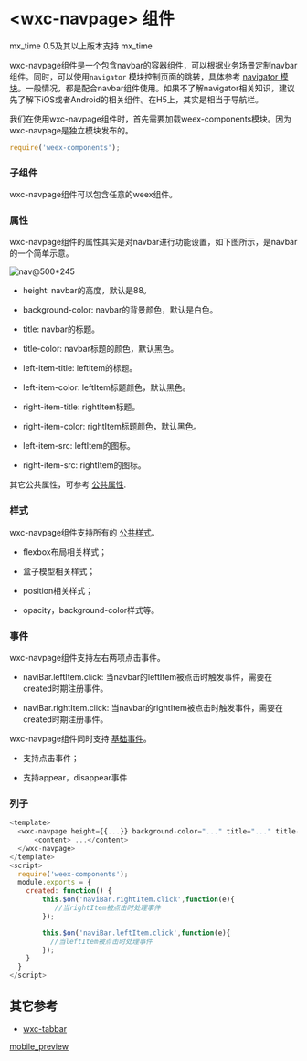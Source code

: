 # &lt;wxc-navpage&gt; 组件

mx_time 
	0.5及其以上版本支持
mx_time 

wxc-navpage组件是一个包含navbar的容器组件，可以根据业务场景定制navbar组件。同时，可以使用`navigator` 模块控制页面的跳转，具体参考 [navigator 模块](../modules/navigator.md)。一般情况，都是配合navbar组件使用。如果不了解navigator相关知识，建议先了解下iOS或者Android的相关组件。在H5上，其实是相当于导航栏。

我们在使用wxc-navpage组件时，首先需要加载weex-components模块。因为wxc-navpage是独立模块发布的。

````javascript
require('weex-components');
````

### 子组件
wxc-navpage组件可以包含任意的weex组件。

### 属性
wxc-navpage组件的属性其实是对navbar进行功能设置，如下图所示，是navbar的一个简单示意。

![nav@500*245](https://vczero.github.io/dockit/source/imgs/nav.png)

- height: navbar的高度，默认是88。

- background-color: navbar的背景颜色，默认是白色。

- title: navbar的标题。

- title-color: navbar标题的颜色，默认黑色。

- left-item-title: leftItem的标题。

- left-item-color: leftItem标题颜色，默认黑色。

- right-item-title: rightItem标题。

- right-item-color: rightItem标题颜色，默认黑色。

- left-item-src: leftItem的图标。

- right-item-src: rightItem的图标。    



其它公共属性，可参考 [公共属性](../references/common-attrs.md).

### 样式
wxc-navpage组件支持所有的 [公共样式]()。

- flexbox布局相关样式；

- 盒子模型相关样式；

- position相关样式；

- opacity，background-color样式等。

### 事件

wxc-navpage组件支持左右两项点击事件。

- naviBar.leftItem.click: 当navbar的leftItem被点击时触发事件，需要在created时期注册事件。

- naviBar.rightItem.click: 当navbar的rightItem被点击时触发事件，需要在created时期注册事件。

wxc-navpage组件同时支持 [基础事件]()。

- 支持点击事件；

- 支持appear，disappear事件

### 列子

```js
<template>
  <wxc-navpage height={{...}} background-color="..." title="..." title-color="..." left-item-title="..." left-item-color="..." right-item-src="...">
      <content> ...</content>
  </wxc-navpage>
</template>
<script>
  require('weex-components');
  module.exports = {
    created: function() {
        this.$on('naviBar.rightItem.click',function(e){
           //当rightItem被点击时处理事件
        });

        this.$on('naviBar.leftItem.click',function(e){
          //当leftItem被点击时处理事件
        });
    }
  }
</script>
```

## 其它参考
+ [wxc-tabbar]()   


[mobile_preview](https://vczero.github.io/dockit/source/imgs/navigator.png)